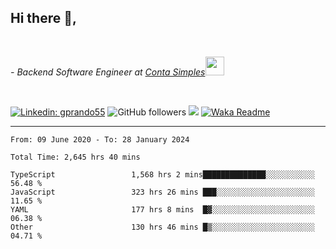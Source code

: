 <h2>Hi there  👋,</h2> </br>

<p><em>- Backend Software Engineer at <a href="https://contasimples.com">Conta Simples</a><img src="https://media.giphy.com/media/WUlplcMpOCEmTGBtBW/giphy.gif" width="30"> 
</em></p></br>


[![Linkedin: gprando55](https://img.shields.io/badge/-gprando55-blue?style=flat-square&logo=Linkedin&logoColor=white&link=https://www.linkedin.com/in/prandogabriel/)](https://www.linkedin.com/in/prandogabriel)
![GitHub followers](https://img.shields.io/github/followers/prandogabriel?label=Follow&style=social)
![](https://visitor-badge.glitch.me/badge?page_id=prandogabriel.prandogabriel)
[![Waka Readme](https://github.com/prandogabriel/prandogabriel/actions/workflows/update-stats.yml.yml/badge.svg)](https://github.com/prandogabriel/prandogabriel/actions/workflows/update-stats.yml.yml)

---

<!--START_SECTION:waka-->

```golang
From: 09 June 2020 - To: 28 January 2024

Total Time: 2,645 hrs 40 mins

TypeScript                 1,568 hrs 2 mins██████████████░░░░░░░░░░░   56.48 %
JavaScript                 323 hrs 26 mins ███░░░░░░░░░░░░░░░░░░░░░░   11.65 %
YAML                       177 hrs 8 mins  █▓░░░░░░░░░░░░░░░░░░░░░░░   06.38 %
Other                      130 hrs 46 mins █▒░░░░░░░░░░░░░░░░░░░░░░░   04.71 %
```

<!--END_SECTION:waka-->
